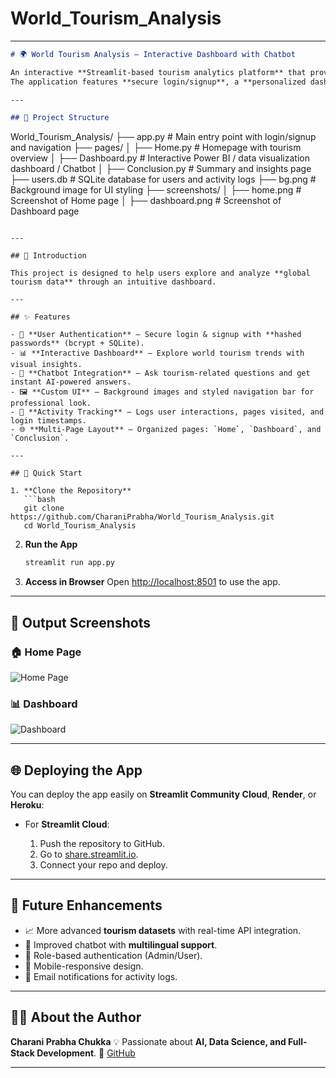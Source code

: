 # World_Tourism_Analysis
---
```markdown
# 🌍 World Tourism Analysis – Interactive Dashboard with Chatbot

An interactive **Streamlit-based tourism analytics platform** that provides insights into world tourism trends.  
The application features **secure login/signup**, a **personalized dashboard**, and an **integrated chatbot** to answer queries about tourism data and the dashboard.

---

## 📂 Project Structure

```

World\_Tourism\_Analysis/
├── app.py                # Main entry point with login/signup and navigation
├── pages/
│   ├── Home.py           # Homepage with tourism overview
│   ├── Dashboard.py      # Interactive Power BI / data visualization dashboard / Chatbot
│   ├── Conclusion.py     # Summary and insights page
├── users.db              # SQLite database for users and activity logs
├── bg.png                # Background image for UI styling
├── screenshots/
│   ├── home.png          # Screenshot of Home page
│   ├── dashboard.png     # Screenshot of Dashboard page

````

---

## 📖 Introduction

This project is designed to help users explore and analyze **global tourism data** through an intuitive dashboard.  

---

## ✨ Features

- 🔐 **User Authentication** – Secure login & signup with **hashed passwords** (bcrypt + SQLite).  
- 📊 **Interactive Dashboard** – Explore world tourism trends with visual insights.  
- 💬 **Chatbot Integration** – Ask tourism-related questions and get instant AI-powered answers.  
- 🖼 **Custom UI** – Background images and styled navigation bar for professional look.  
- 📑 **Activity Tracking** – Logs user interactions, pages visited, and login timestamps.  
- 🌐 **Multi-Page Layout** – Organized pages: `Home`, `Dashboard`, and `Conclusion`.

---

## 🚀 Quick Start

1. **Clone the Repository**
   ```bash
   git clone https://github.com/CharaniPrabha/World_Tourism_Analysis.git
   cd World_Tourism_Analysis
````

2. **Run the App**

   ```bash
   streamlit run app.py
   ```

3. **Access in Browser**
   Open [http://localhost:8501](http://localhost:8501) to use the app.

---

## 📸 Output Screenshots

### 🏠 Home Page

![Home Page](screenshots/home.png)

### 📊 Dashboard

![Dashboard](screenshots/dashboard.png)

---

## 🌐 Deploying the App

You can deploy the app easily on **Streamlit Community Cloud**, **Render**, or **Heroku**:

* For **Streamlit Cloud**:

  1. Push the repository to GitHub.
  2. Go to [share.streamlit.io](https://share.streamlit.io/).
  3. Connect your repo and deploy.

---

## 🔮 Future Enhancements

* 📈 More advanced **tourism datasets** with real-time API integration.
* 🤖 Improved chatbot with **multilingual support**.
* 🛂 Role-based authentication (Admin/User).
* 📱 Mobile-responsive design.
* 🔔 Email notifications for activity logs.

---

## 👩‍💻 About the Author

**Charani Prabha Chukka**
💡 Passionate about **AI, Data Science, and Full-Stack Development**.
🔗 [GitHub](https://github.com/CharaniPrabha)

---

